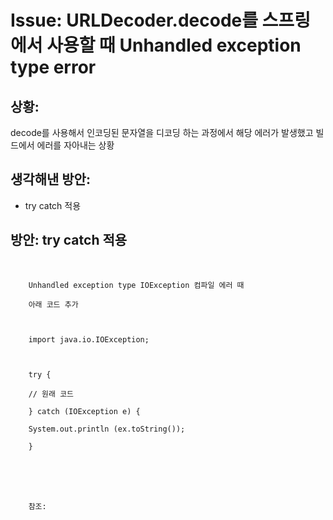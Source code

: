 <!--
author: Dailyscat
purpose: issue arrange
rules:
 (1) 헤더와 문단사이
    <br/>
    <br/>
 (2) 코드가 작성되는 부분은 >로 정리
 (3) 참조는 해당 내용 바로 아래
    <br/>
    <br/>
 (4) 명령어는 bold
 (5) 방안은 ## 안의 과정은 ###
-->

# Issue: URLDecoder.decode를 스프링에서 사용할 때 Unhandled exception type error

## 상황:
decode를 사용해서 인코딩된 문자열을 디코딩 하는 과정에서 해당 에러가 발생했고 빌드에서 에러를 자아내는 상황

## 생각해낸 방안:

- try catch 적용

## 방안: try catch 적용

<br/>

        Unhandled exception type IOException 컴파일 에러 때 

        아래 코드 추가



        import java.io.IOException;



        try {

        // 원래 코드

        } catch (IOException e) {

        System.out.println (ex.toString());

        }

<br/>
<br/>
<br/>

        참조:

<br/>
